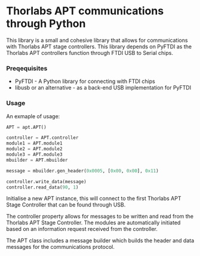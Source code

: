 # Thorlabs APT communications through Python

This library is a small and cohesive library that allows for 
communications with Thorlabs APT stage controllers. This library
depends on PyFTDI as the Thorlabs APT controllers function through 
FTDI USB to Serial chips.

### Preqequisites

* PyFTDI - A Python library for connecting with FTDI chips
* libusb or an alternative - as a back-end USB implementation for PyFTDI

### Usage

An exmaple of usage:

```python
APT = apt.APT()

controller = APT.controller
module1 = APT.module1
module2 = APT.module2
module3 = APT.module3
mbuilder = APT.mbuilder

message = mbuilder.gen_header(0x0005, [0x00, 0x00], 0x11)

controller.write_data(message)
controller.read_data(90, 1)
```

Initialise a new APT instance, this will connect to the first Thorlabs
APT Stage Controller that can be found through USB.

The controller property allows for messages to be written and read from
the Thorlabs APT Stage Controller. The modules are automatically initiated
based on an information request received from the controller.

The APT class includes a message builder which builds the header and data
messages for the communications protocol.